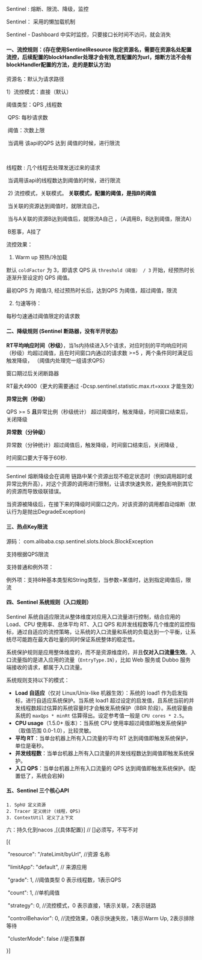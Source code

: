 Sentinel : 熔断、限流、降级，监控

Sentinel： 采用的懒加载机制

Sentinel - Dashboard 中实时监控，只要接口长时间不访问，就会消失

#### 一、流控规则：(存在使用SentinelResource 指定资源名，需要在资源名处配置流控，后续配置的blockHandler处理才会有效,若配置的为url，熔断方法不会有blockHandler配置的方法，走的是默认方法)

资源名：默认为请求路径

1）流控模式：直接（默认）

阈值类型：QPS ,线程数

​	QPS:  每秒请求数

​	阈值：次数上限   

​	当调用 该api的QPS 达到 阈值的时候，进行限流

​	

线程数 : 几个线程去处理发送过来的请求  

​	当调用该api的线程数达到阈值的时候，进行限流



​    2) 流控模式，关联模式。 **关联模式，配置的阈值，是指B的阈值**

​	当关联的资源达到阈值时，就限流自己，

​	当与A关联的资源B达到阈值后，就限流A自己  ，（A调用B，B达到阈值，限流A）

​	B惹事，A挂了



 流控效果：

1. Warm up  预热/冷加载

默认 `coldFactor` 为 3，即请求 QPS 从 `threshold（阈值） / 3` 开始，经预热时长逐渐升至设定的 QPS 阈值。

 最初QPS 为 阈值/3, 经过预热时长后，达到QPS 为阈值，超过阈值，限流

2.  匀速等待：

   每秒匀速通过阈值限定的请求数

#### 二、降级规则 (Sentinel 断路器，没有半开状态)

**RT平均响应时间（秒级）**，当1s内持续进入5个请求，对应时刻的平均响应时间（秒级）均超过阈值，且在时间窗口内通过的请求数 >=5 ，两个条件同时满足后触发降级， （阈值内处理完一组请求QPS）

窗口期过后关闭断路器

RT最大4900（更大的需要通过 -Dcsp.sentinel.statistic.max.rt=xxxx 才能生效）

**异常比例（秒级）**

QPS >= 5 **且**异常比例（秒级统计） 超过阈值时，触发降级，时间窗口结束后，关闭降级

**异常数（分钟级）**

异常数（分钟统计）超过阈值后，触发降级，时间窗口结束后，关闭降级 ,

时间窗口要大于等于60秒.

------

Sentinel 熔断降级会在调用 链路中某个资源出现不稳定状态时（例如调用超时或异常比例升高），对这个资源的调用进行限制，让请求快速失败，避免影响到其它的资源而导致级联错误。



当资源被降级后，在接下来的降级时间窗口之内，对该资源的调用都自动熔断（默认行为是抛出DegradeException)

#### 三、热点Key限流

源码： com.alibaba.csp.sentinel.slots.block.BlockException

支持根据QPS限流

支持普通和例外项：

例外项：支持8种基本类型和String类型，当参数=某值时，达到指定阈值后，限流 

#### 四、Sentinel 系统规则（入口规则）

Sentinel 系统自适应限流从整体维度对应用入口流量进行控制，结合应用的 Load、CPU 使用率、总体平均 RT、入口 QPS 和并发线程数等几个维度的监控指标，通过自适应的流控策略，让系统的入口流量和系统的负载达到一个平衡，让系统尽可能跑在最大吞吐量的同时保证系统整体的稳定性。



系统保护规则是应用整体维度的，而不是资源维度的，并且**仅对入口流量生效**。入口流量指的是进入应用的流量（`EntryType.IN`），比如 Web 服务或 Dubbo 服务端接收的请求，都属于入口流量。

系统规则支持以下的模式：

- **Load 自适应**（仅对 Linux/Unix-like 机器生效）：系统的 load1 作为启发指标，进行自适应系统保护。当系统 load1 超过设定的启发值，且系统当前的并发线程数超过估算的系统容量时才会触发系统保护（BBR 阶段）。系统容量由系统的 `maxQps * minRt` 估算得出。设定参考值一般是 `CPU cores * 2.5`。
- **CPU usage**（1.5.0+ 版本）：当系统 CPU 使用率超过阈值即触发系统保护（取值范围 0.0-1.0），比较灵敏。
- **平均 RT**：当单台机器上所有入口流量的平均 RT 达到阈值即触发系统保护，单位是毫秒。
- **并发线程数**：当单台机器上所有入口流量的并发线程数达到阈值即触发系统保护。
- **入口 QPS**：当单台机器上所有入口流量的 QPS 达到阈值即触发系统保护。(配置低了，系统会宕掉)



#### 五、Sentinel 三个核心API

	1. SphU 定义资源
 	2. Tracer 定义统计 (线程，QPS)
 	3. ContextUtil 定义了上下文

六：持久化到nacos ,[{具体配置}]    //  []必须写，不写不对



[{

​    "resource": "/rateLimit/byUrl",    //资源 名称

​    "limitApp": "default",   // 来源应用

​    "grade": 1,  //阈值类型  0 表示线程数，1表示QPS

​    "count": 1,   //单机阈值

​    "strategy": 0,   //流控模式，0 表示直接，1表示关联，2表示链路

​    "controlBehavior": 0,  //流控效果，0表示快速失败，1表示Warm Up, 2表示排除等待

​    "clusterMode": false  //是否集群

}]